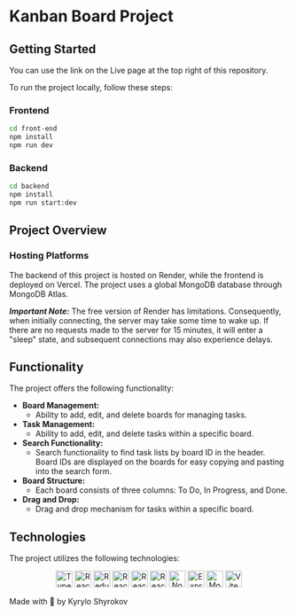 # Kanban Board Project

## Getting Started

You can use the link on the Live page at the top right of this repository.

To run the project locally, follow these steps:

### Frontend

```bash
cd front-end
npm install
npm run dev
```

### Backend

```bash
cd backend
npm install
npm run start:dev
```

## Project Overview

### Hosting Platforms

The backend of this project is hosted on Render, while the frontend is deployed on Vercel.
The project uses a global MongoDB database through MongoDB Atlas.

***Important Note:*** The free version of Render has limitations. Consequently, when initially connecting, the server may take some time to wake up. If there are no requests made to the server for 15 minutes, it will enter a "sleep" state, and subsequent connections may also experience delays.

## Functionality

The project offers the following functionality:

- **Board Management:**
  - Ability to add, edit, and delete boards for managing tasks.
- **Task Management:**
  - Ability to add, edit, and delete tasks within a specific board.
- **Search Functionality:**
  - Search functionality to find task lists by board ID in the header. Board IDs are displayed on the boards for easy copying and pasting into the search form.
- **Board Structure:**
  - Each board consists of three columns: To Do, In Progress, and Done.
- **Drag and Drop:**
  - Drag and drop mechanism for tasks within a specific board.

## Technologies

The project utilizes the following technologies:

<div align='center'>
        <img src="https://img.shields.io/badge/-TypeScript-3178C6?style=flat-square&logo=typescript&logoColor=white" alt="TypeScript" height=30>
        <img src="https://img.shields.io/badge/-React-61DAFB?style=flat-square&logo=react&logoColor=white" alt="React" height=30>
        <img src="https://img.shields.io/badge/-Redux_Toolkit-764ABC?style=flat-square&logo=redux&logoColor=white" alt="Redux Toolkit" height=30>
        <img src="https://img.shields.io/badge/-React_Router_Dom-CA4245?style=flat-square&logo=react-router&logoColor=white" alt="React Router Dom" height=30>
        <img src="https://img.shields.io/badge/-React_Hook_Form-FF6B6B?style=flat-square&logo=react&logoColor=white" alt="React Hook Form" height=30>
        <img src="https://img.shields.io/badge/-React_beautiful_dnd-FFD166?style=flat-square&logo=react&logoColor=white" alt="React-beautiful-dnd" height=30>
        <img src="https://img.shields.io/badge/-Node-339933?style=flat-square&logo=node.js&logoColor=white" alt="Node" height=30>
        <img src="https://img.shields.io/badge/-Express-000000?style=flat-square&logo=express&logoColor=white" alt="Express" height=30>
        <img src="https://img.shields.io/badge/-Mongoose-47A248?style=flat-square&logo=mongoose&logoColor=white" alt="Mongoose" height=30>
        <img src="https://img.shields.io/badge/-Vite-646CFF?style=flat-square&logo=vite&logoColor=white" alt="Vite" height=30>
</div>

Made with 💙 by Kyrylo Shyrokov
